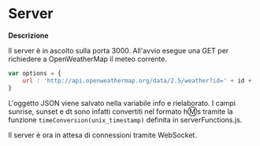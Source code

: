 # Server
**Descrizione**

Il server è in ascolto sulla porta 3000.
All'avvio esegue una GET per richiedere a OpenWeatherMap il meteo corrente.
```javascript
var options = {
	url : 'http://api.openweathermap.org/data/2.5/weather?id=' + id + '&units=metric&appid=' + appid
}
```
L'oggetto JSON viene salvato nella variabile info e rielaborato. I campi sunrise, sunset e dt sono infatti convertiti nel formato h:m:s tramite la funzione `timeConversion(unix_timestamp)` definita in serverFunctions.js.  

Il server è ora in attesa di connessioni tramite WebSocket.


